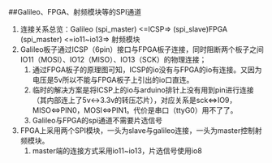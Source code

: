 ##Galileo、FPGA、射频模块等的SPI通道
1. 连接关系总览：Galileo (spi_master) <=ICSP=> (spi_slave)FPGA (spi_master) <=io11~io13=> 射频模块
2. Galileo板子通过ICSP（6pin）接口与FPGA板子连接，同时阻断两个板子之间IO11（MOSI）、IO12（MISO）、IO13（SCK）的物理连接；
	1. 通过FPGA板子的原理图可知，ICSP的io没有与FPGA的io有连接。又因为电压是5v所以不能与FPGA板子上引出的io口直连。
	2. 临时的解决方案是将ICSP上的io与arduino排针上没有用到pin进行连接（其内部连上了5v<->3.3v的转压芯片），对应关系是sck<=>IO9，MISO<=>PIN0，MOSI<=>PIN1。代价是串口（ttyG0）用不了了。
	3. Galileo与FPGA的spi通道不需要片选信号
2. FPGA上采用两个SPI模块，一头为slave与galileo连接，一头为master控制射频模块。
	1. master端的连接方式采用io11~io13，片选信号使用io8
